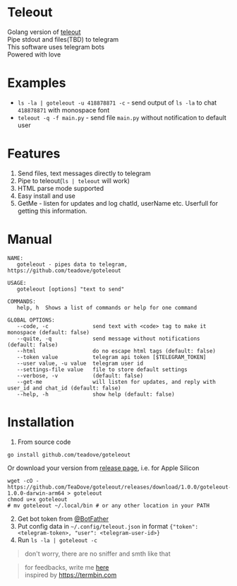 # Teleout
Golang version of [teleout](https://github.com/teadove/teleout)  
Pipe stdout and files(TBD) to telegram  
This software uses telegram bots  
Powered with love

# Examples
- `ls -la | goteleout -u 418878871 -c` - send output of `ls -la` to chat `418878871` with monospace font
- `teleout -q -f main.py` - send file `main.py` without notification to default user

# Features
1. Send files, text messages directly to telegram
2. Pipe to teleout(`ls | teleout` will work)
3. HTML parse mode supported
4. Easy install and use
5. GetMe - listen for updates and log chatId, userName etc. Userfull for getting this information.

# Manual
```shell
NAME:
   goteleout - pipes data to telegram, https://github.com/teadove/goteleout

USAGE:
   goteleout [options] "text to send"

COMMANDS:
   help, h  Shows a list of commands or help for one command

GLOBAL OPTIONS:
   --code, -c              send text with <code> tag to make it monospace (default: false)
   --quite, -q             send message without notifications (default: false)
   --html                  do no escape html tags (default: false)
   --token value           telegram api token [$TELEGRAM_TOKEN]
   --user value, -u value  telegram user id
   --settings-file value   file to store default settings
   --verbose, -v           (default: false)
   --get-me                will listen for updates, and reply with user_id and chat_id (default: false)
   --help, -h              show help (default: false)
```

# Installation
1. From source code
```
go install github.com/teadove/goteleout
```
Or download your version from [release page](https://github.com/TeaDove/goteleout/releases), i.e. for Apple Silicon
```
wget -cO - https://github.com/TeaDove/goteleout/releases/download/1.0.0/goteleout-1.0.0-darwin-arm64 > goteleout
chmod u+x goteleout
# mv goteleout ~/.local/bin # or any other location in your PATH
```
2. Get bot token from [@BotFather](https://t.me/BotFather)
3. Put config data in `~/.config/teleout.json` in format `{"token": <telegram-token>, "user": <telegram-user-id>}`
4. Run `ls -la | goteleout -c`

> don't worry, there are no sniffer and smth like that

> for feedbacks, write me [here](https://t.me/teas_feedbacks_bot)<br>
inspired by https://termbin.com
